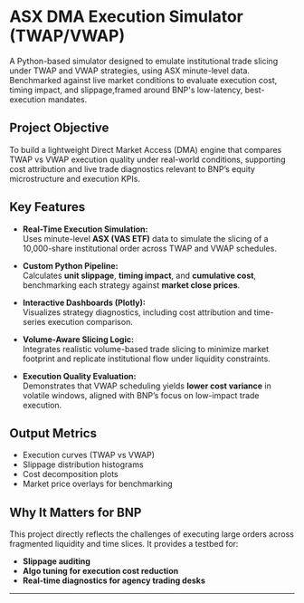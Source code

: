 # ASX DMA Execution Simulator (TWAP/VWAP)

A Python-based simulator designed to emulate institutional trade slicing under TWAP and VWAP strategies, using ASX minute-level data. Benchmarked against live market conditions to evaluate execution cost, timing impact, and slippage,framed around BNP's low-latency, best-execution mandates.

## Project Objective

To build a lightweight Direct Market Access (DMA) engine that compares TWAP vs VWAP execution quality under real-world conditions, supporting cost attribution and live trade diagnostics relevant to BNP’s equity microstructure and execution KPIs.

## Key Features

- **Real-Time Execution Simulation:**  
  Uses minute-level **ASX (VAS ETF)** data to simulate the slicing of a 10,000-share institutional order across TWAP and VWAP schedules.

- **Custom Python Pipeline:**  
  Calculates **unit slippage**, **timing impact**, and **cumulative cost**, benchmarking each strategy against **market close prices**.

- **Interactive Dashboards (Plotly):**  
  Visualizes strategy diagnostics, including cost attribution and time-series execution comparison.

- **Volume-Aware Slicing Logic:**  
  Integrates realistic volume-based trade slicing to minimize market footprint and replicate institutional flow under liquidity constraints.

- **Execution Quality Evaluation:**  
  Demonstrates that VWAP scheduling yields **lower cost variance** in volatile windows, aligned with BNP’s focus on low-impact trade execution.

## Output Metrics

- Execution curves (TWAP vs VWAP)
- Slippage distribution histograms
- Cost decomposition plots
- Market price overlays for benchmarking

## Why It Matters for BNP

This project directly reflects the challenges of executing large orders across fragmented liquidity and time slices. It provides a testbed for:
- **Slippage auditing**
- **Algo tuning for execution cost reduction**
- **Real-time diagnostics for agency trading desks**

---
